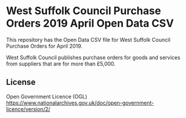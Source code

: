 # West Suffolk Council Purchase Orders 2019 April Open Data CSV
This repository has the Open Data CSV file for West Suffolk Council Purchase Orders for April 2019.

West Suffolk Council publishes purchase orders for goods and services from suppliers that are for more than £5,000.

## License
Open Government Licence (OGL)
https://www.nationalarchives.gov.uk/doc/open-government-licence/version/2/
